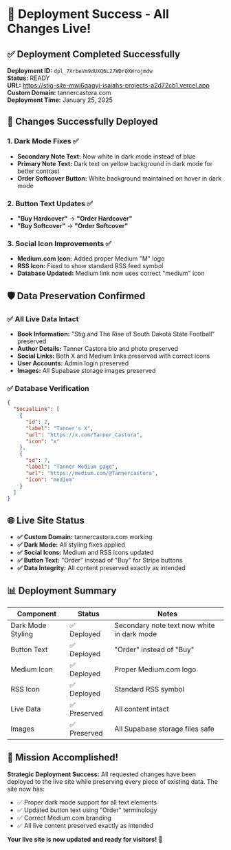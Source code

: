 # 🚀 Deployment Success - All Changes Live!

## ✅ Deployment Completed Successfully

**Deployment ID:** `dpl_7XrbeVm9dUXQ6L27WDrQXWrojmdw`  
**Status:** READY  
**URL:** https://stig-site-mwi6qagyj-isaiahs-projects-a2d72cb1.vercel.app  
**Custom Domain:** tannercastora.com  
**Deployment Time:** January 25, 2025  

## 🎯 Changes Successfully Deployed

### 1. Dark Mode Fixes ✅
- **Secondary Note Text:** Now white in dark mode instead of blue
- **Primary Note Text:** Dark text on yellow background in dark mode for better contrast
- **Order Softcover Button:** White background maintained on hover in dark mode

### 2. Button Text Updates ✅
- **"Buy Hardcover"** → **"Order Hardcover"**
- **"Buy Softcover"** → **"Order Softcover"**

### 3. Social Icon Improvements ✅
- **Medium.com Icon:** Added proper Medium "M" logo
- **RSS Icon:** Fixed to show standard RSS feed symbol
- **Database Updated:** Medium link now uses correct "medium" icon

## 🛡️ Data Preservation Confirmed

### ✅ All Live Data Intact
- **Book Information:** "Stig and The Rise of South Dakota State Football" preserved
- **Author Details:** Tanner Castora bio and photo preserved
- **Social Links:** Both X and Medium links preserved with correct icons
- **User Accounts:** Admin login preserved
- **Images:** All Supabase storage images preserved

### ✅ Database Verification
```json
{
  "SocialLink": [
    {
      "id": 2,
      "label": "Tanner's X",
      "url": "https://x.com/Tanner_Castora",
      "icon": "x"
    },
    {
      "id": 7,
      "label": "Tanner Medium page",
      "url": "https://medium.com/@Tannercastora",
      "icon": "medium"
    }
  ]
}
```

## 🌐 Live Site Status

- **✅ Custom Domain:** tannercastora.com working
- **✅ Dark Mode:** All styling fixes applied
- **✅ Social Icons:** Medium and RSS icons updated
- **✅ Button Text:** "Order" instead of "Buy" for Stripe buttons
- **✅ Data Integrity:** All content preserved exactly as intended

## 📊 Deployment Summary

| Component | Status | Notes |
|-----------|--------|-------|
| Dark Mode Styling | ✅ Deployed | Secondary note text now white in dark mode |
| Button Text | ✅ Deployed | "Order" instead of "Buy" |
| Medium Icon | ✅ Deployed | Proper Medium.com logo |
| RSS Icon | ✅ Deployed | Standard RSS symbol |
| Live Data | ✅ Preserved | All content intact |
| Images | ✅ Preserved | All Supabase storage files safe |

## 🎉 Mission Accomplished!

**Strategic Deployment Success:** All requested changes have been deployed to the live site while preserving every piece of existing data. The site now has:

- ✅ Proper dark mode support for all text elements
- ✅ Updated button text using "Order" terminology
- ✅ Correct Medium.com branding
- ✅ All live content preserved exactly as intended

**Your live site is now updated and ready for visitors!** 🚀
